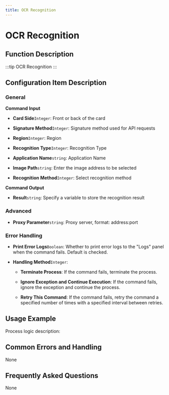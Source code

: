 ```yaml
---
title: OCR Recognition
---
```


# OCR Recognition

## Function Description

:::tip 
OCR Recognition
:::

## Configuration Item Description

### General

**Command Input**

- **Card Side**`Integer`: Front or back of the card

- **Signature Method**`Integer`: Signature method used for API requests

- **Region**`Integer`: Region

- **Recognition Type**`Integer`: Recognition Type

- **Application Name**`string`: Application Name

- **Image Path**`string`: Enter the image address to be selected

- **Recognition Method**`Integer`: Select recognition method


**Command Output**

- **Result**`string`: Specify a variable to store the recognition result

### Advanced

- **Proxy Parameter**`string`: Proxy server, format: address:port


### Error Handling

- **Print Error Logs**`Boolean`: Whether to print error logs to the "Logs" panel when the command fails. Default is checked. 

- **Handling Method**`Integer`:

    - **Terminate Process**: If the command fails, terminate the process.

    - **Ignore Exception and Continue Execution**: If the command fails, ignore the exception and continue the process.

    - **Retry This Command**: If the command fails, retry the command a specified number of times with a specified interval between retries.

## Usage Example

Process logic description:

## Common Errors and Handling

None

## Frequently Asked Questions

None

